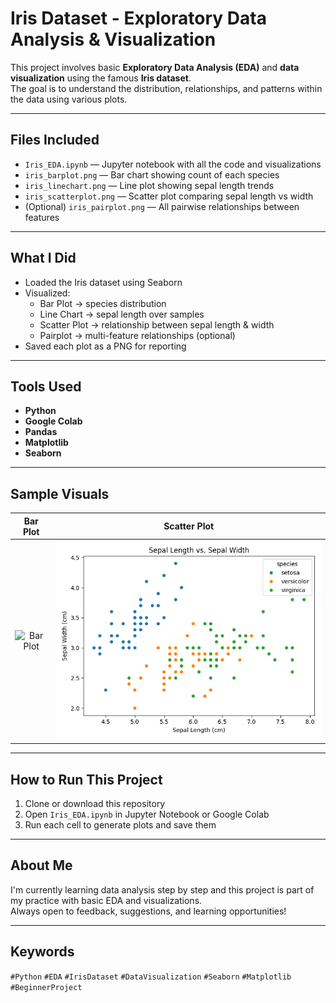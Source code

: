 # Iris Dataset - Exploratory Data Analysis & Visualization

This project involves basic **Exploratory Data Analysis (EDA)** and **data visualization** using the famous **Iris dataset**.  
The goal is to understand the distribution, relationships, and patterns within the data using various plots.

---

## Files Included

- `Iris_EDA.ipynb` — Jupyter notebook with all the code and visualizations
- `iris_barplot.png` — Bar chart showing count of each species
- `iris_linechart.png` — Line plot showing sepal length trends
- `iris_scatterplot.png` — Scatter plot comparing sepal length vs width
- (Optional) `iris_pairplot.png` — All pairwise relationships between features

---

## What I Did

- Loaded the Iris dataset using Seaborn
- Visualized:
  - Bar Plot → species distribution
  - Line Chart → sepal length over samples
  - Scatter Plot → relationship between sepal length & width
  - Pairplot → multi-feature relationships (optional)
- Saved each plot as a PNG for reporting

---

## Tools Used

- **Python**
- **Google Colab**
- **Pandas**
- **Matplotlib**
- **Seaborn**

---

## Sample Visuals

Bar Plot | Scatter Plot
:--:|:--:
![Bar Plot](iris_barplot.png) | ![Scatter Plot](iris_scatterplot.png)

---

## How to Run This Project

1. Clone or download this repository
2. Open `Iris_EDA.ipynb` in Jupyter Notebook or Google Colab
3. Run each cell to generate plots and save them

---

## About Me

I'm currently learning data analysis step by step and this project is part of my practice with basic EDA and visualizations.  
Always open to feedback, suggestions, and learning opportunities!

---

## Keywords

`#Python` `#EDA` `#IrisDataset` `#DataVisualization` `#Seaborn` `#Matplotlib` `#BeginnerProject`
